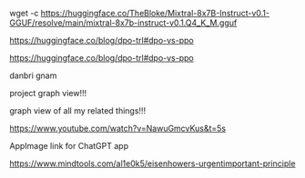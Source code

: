 wget -c https://huggingface.co/TheBloke/Mixtral-8x7B-Instruct-v0.1-GGUF/resolve/main/mixtral-8x7b-instruct-v0.1.Q4_K_M.gguf

https://huggingface.co/blog/dpo-trl#dpo-vs-ppo

https://huggingface.co/blog/dpo-trl#dpo-vs-ppo

danbri gnam

project graph view!!!

graph view of all my related things!!!

https://www.youtube.com/watch?v=NawuGmcvKus&t=5s

AppImage link for ChatGPT app

https://www.mindtools.com/al1e0k5/eisenhowers-urgentimportant-principle
